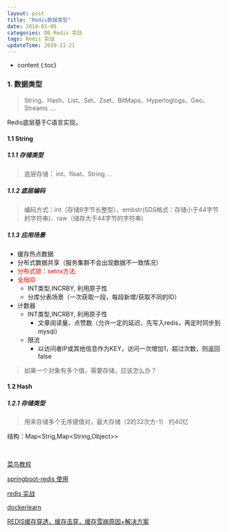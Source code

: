 ```yaml
---
layout: post
title: "Redis数据类型"
date: 2014-01-06 
categories: DB Redis 实战
tags: Redis 实战
updateTime: 2020-11-21 
---
```


* content
{:toc}
### 1. 数据类型

> String、Hash、List、Set、Zset、BitMaps、Hyperloglogs、Geo、Streams ....

Redis底层基于C语言实现。

#### 1.1 String

##### 1.1.1 存储类型

> 底层存储： int、float、String ...

##### 1.1.2 底层编码

> 编码方式：int（存储8字节长整型）、embstr(SDS格式：存储小于44字节的字符串)、raw（储存大于44字节的字符串）

##### 1.1.3 应用场景

- 缓存热点数据
- 分布式数据共享（服务集群不会出现数据不一致情况）
- <font color='red'>分布式锁：setnx方法</font>
- <font color='red'>全局ID</font>
  - INT类型,INCRBY, 利用原子性
  - 分库分表场景（一次获取一段，每段新增/获取不同的ID）
- 计数器
  - INT类型,INCRBY, 利用原子性
    - 文章阅读量、点赞数（允许一定的延迟、先写入redis，再定时同步到mysql）
  - 限流
    - 以访问者IP或其他信息作为KEY，访问一次增加1，超过次数，则返回false

> 如果一个对象有多个值，需要存储，应该怎么办？

#### 1.2 Hash

##### 1.2.1 存储类型

> 用来存储多个无序键值对，最大存储（2的32次方-1） 约40亿

结构：Map<Strig,Map<String,Object>> 



​	



[菜鸟教程](https://www.runoob.com/redis/redis-tutorial.html)

[springboot-redis 使用](https://www.jianshu.com/p/b9154316227e)

[redis 实战](https://github.com/josiahcarlson/redis-in-action)

[dockerlearn](https://gitee.com/xushj/dockerlearn)

[REDIS缓存穿透，缓存击穿，缓存雪崩原因+解决方案](https://www.cnblogs.com/xichji/p/11286443.html)

